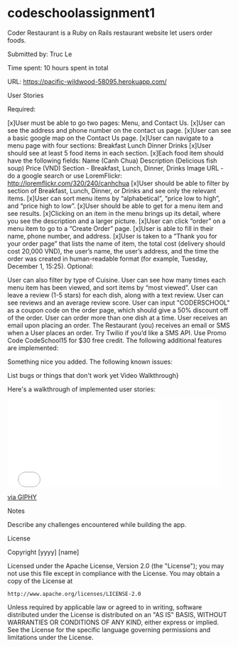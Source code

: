 # codeschoolassignment1
Coder Restaurant is a Ruby on Rails restaurant website let users order foods.

Submitted by: Truc Le

Time spent: 10 hours spent in total

URL: https://pacific-wildwood-58095.herokuapp.com/

User Stories

Required:

 [x]User must be able to go two pages: Menu, and Contact Us.
 [x]User can see the address and phone number on the contact us page.
 [x]User can see a basic google map on the Contact Us page.
 [x]User can navigate to a menu page with four sections:
     Breakfast
     Lunch
     Dinner
     Drinks
 [x]User should see at least 5 food items in each section.
 [x]Each food item should have the following fields:
      Name (Canh Chua)
      Description (Delicious fish soup)
      Price (VND)
      Section - Breakfast, Lunch, Dinner, Drinks
      Image URL - do a google search or use LoremFlickr: http://loremflickr.com/320/240/canhchua
 [x]User should be able to filter by section of Breakfast, Lunch, Dinner, or Drinks and see only the relevant items.
 [x]User can sort menu items by “alphabetical”, “price low to high”, and “price high to low”.
 [x]User should be able to get for a menu item and see results.
 [x]Clicking on an item in the menu brings up its detail, where you see the description and a larger picture.
 [x]User can click “order” on a menu item to go to a “Create Order” page.
 [x]User is able to fill in their name, phone number, and address.
 [x]User is taken to a “Thank you for your order page” that lists the name of item, the total cost (delivery should cost 20,000 VND), the user’s name, the user’s address, and the time the order was created in human-readable format (for example, Tuesday, December 1, 15:25).
Optional:

 User can also filter by type of Cuisine.
 User can see how many times each menu item has been viewed, and sort items by “most viewed”.
 User can leave a review (1-5 stars) for each dish, along with a text review.
 User can see reviews and an average review score.
 User can input "CODERSCHOOL" as a coupon code on the order page, which should give a 50% discount off of the order.
 User can order more than one dish at a time.
 User receives an email upon placing an order.
 The Restaurant (you) receives an email or SMS when a User places an order. Try Twilio if you’d like a SMS API. Use Promo Code CodeSchool15 for $30 free credit.
The following additional features are implemented:

 Something nice you added.
The following known issues:

List bugs or things that don't work yet
Video Walkthrough}

Here's a walkthrough of implemented user stories:

<iframe src="//giphy.com/embed/l2YOuplndX9rsxdQs" width="480" height="198" frameBorder="0" class="giphy-embed" allowFullScreen></iframe><p><a href="http://giphy.com/gifs/l2YOuplndX9rsxdQs">via GIPHY</a></p>

Notes

Describe any challenges encountered while building the app.

License

Copyright [yyyy] [name]

Licensed under the Apache License, Version 2.0 (the "License");
you may not use this file except in compliance with the License.
You may obtain a copy of the License at

    http://www.apache.org/licenses/LICENSE-2.0

Unless required by applicable law or agreed to in writing, software
distributed under the License is distributed on an "AS IS" BASIS,
WITHOUT WARRANTIES OR CONDITIONS OF ANY KIND, either express or implied.
See the License for the specific language governing permissions and
limitations under the License.
